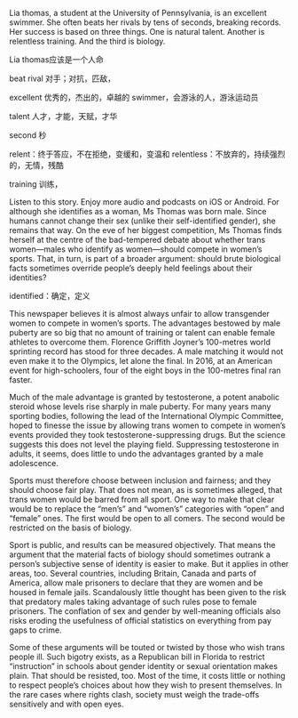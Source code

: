 Lia thomas, a student at the University of Pennsylvania, is an excellent swimmer. She often beats her rivals by tens of seconds, breaking records. Her success is based on three things. One is natural talent. Another is relentless training. And the third is biology.

Lia thomas应该是一个人命




beat
rival 对手；对抗，匹敌，

excellent 优秀的，杰出的，卓越的
swimmer，会游泳的人，游泳运动员


talent 人才，才能，天赋，才华



second 秒

relent：终于答应，不在拒绝，变缓和，变温和
relentless：不放弃的，持续强烈的，无情，残酷


training 训练，





Listen to this story. Enjoy more audio and podcasts on iOS or Android.
For although she identifies as a woman, Ms Thomas was born male. Since humans cannot change their sex (unlike their self-identified gender), she remains that way. On the eve of her biggest competition, Ms Thomas finds herself at the centre of the bad-tempered debate about whether trans women—males who identify as women—should compete in women’s sports. That, in turn, is part of a broader argument: should brute biological facts sometimes override people’s deeply held feelings about their identities?


identified：确定，定义




This newspaper believes it is almost always unfair to allow transgender women to compete in women’s sports. The advantages bestowed by male puberty are so big that no amount of training or talent can enable female athletes to overcome them. Florence Griffith Joyner’s 100-metres world sprinting record has stood for three decades. A male matching it would not even make it to the Olympics, let alone the final. In 2016, at an American event for high-schoolers, four of the eight boys in the 100-metres final ran faster.

Much of the male advantage is granted by testosterone, a potent anabolic steroid whose levels rise sharply in male puberty. For many years many sporting bodies, following the lead of the International Olympic Committee, hoped to finesse the issue by allowing trans women to compete in women’s events provided they took testosterone-suppressing drugs. But the science suggests this does not level the playing field. Suppressing testosterone in adults, it seems, does little to undo the advantages granted by a male adolescence.

Sports must therefore choose between inclusion and fairness; and they should choose fair play. That does not mean, as is sometimes alleged, that trans women would be barred from all sport. One way to make that clear would be to replace the “men’s” and “women’s” categories with “open” and “female” ones. The first would be open to all comers. The second would be restricted on the basis of biology.

Sport is public, and results can be measured objectively. That means the argument that the material facts of biology should sometimes outrank a person’s subjective sense of identity is easier to make. But it applies in other areas, too. Several countries, including Britain, Canada and parts of America, allow male prisoners to declare that they are women and be housed in female jails. Scandalously little thought has been given to the risk that predatory males taking advantage of such rules pose to female prisoners. The conflation of sex and gender by well-meaning officials also risks eroding the usefulness of official statistics on everything from pay gaps to crime.

Some of these arguments will be touted or twisted by those who wish trans people ill. Such bigotry exists, as a Republican bill in Florida to restrict “instruction” in schools about gender identity or sexual orientation makes plain. That should be resisted, too. Most of the time, it costs little or nothing to respect people’s choices about how they wish to present themselves. In the rare cases where rights clash, society must weigh the trade-offs sensitively and with open eyes. 